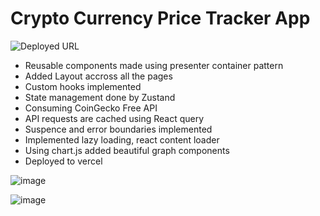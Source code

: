 # Crypto Currency Price Tracker App

![Deployed URL]("https://coin-gecko-crypto-tracker-nu.vercel.app")

- Reusable components made using presenter container pattern
- Added Layout accross all the pages
- Custom hooks implemented
- State management done by Zustand
- Consuming CoinGecko Free API
- API requests are cached using React query
- Suspence and error boundaries implemented
- Implemented lazy loading, react content loader
- Using chart.js added beautiful graph components
- Deployed to vercel


![image](https://github.com/user-attachments/assets/eaf05349-22d1-4d95-be09-d9ad31442c19)

![image](https://github.com/user-attachments/assets/cf62ee1c-c634-42a9-a4aa-68d424465386)

